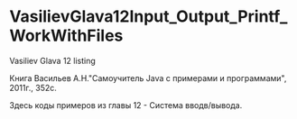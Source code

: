 # VasilievGlava12Input_Output_Printf_WorkWithFiles

Vasiliev Glava 12 listing

Книга Васильев А.Н."Самоучитель Java с примерами и программами", 2011г., 352с.

Здесь коды примеров из главы 12 - Система вводв/вывода.
